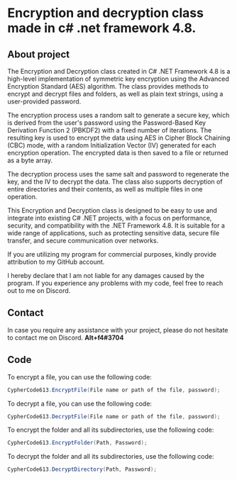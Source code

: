 # Encryption and decryption class made in c# .net framework 4.8.

## About project
The Encryption and Decryption class created in C# .NET Framework 4.8 is a high-level implementation of symmetric key encryption using the Advanced Encryption Standard (AES) algorithm. The class provides methods to encrypt and decrypt files and folders, as well as plain text strings, using a user-provided password.

The encryption process uses a random salt to generate a secure key, which is derived from the user's password using the Password-Based Key Derivation Function 2 (PBKDF2) with a fixed number of iterations. The resulting key is used to encrypt the data using AES in Cipher Block Chaining (CBC) mode, with a random Initialization Vector (IV) generated for each encryption operation. The encrypted data is then saved to a file or returned as a byte array.

The decryption process uses the same salt and password to regenerate the key, and the IV to decrypt the data. The class also supports decryption of entire directories and their contents, as well as multiple files in one operation.

This Encryption and Decryption class is designed to be easy to use and integrate into existing C# .NET projects, with a focus on performance, security, and compatibility with the .NET Framework 4.8. It is suitable for a wide range of applications, such as protecting sensitive data, secure file transfer, and secure communication over networks.

If you are utilizing my program for commercial purposes, kindly provide attribution to my GitHub account.

I hereby declare that I am not liable for any damages caused by the program. If you experience any problems with my code, feel free to reach out to me on Discord.

## Contact
In case you require any assistance with your project, please do not hesitate to contact me on Discord. **Alt+f4#3704**

## Code
To encrypt a file, you can use the following code:
```c#
CypherCode613.EncryptFile(File name or path of the file, password);
```

To decrypt a file, you can use the following code:
```c#
CypherCode613.DecryptFile(File name or path of the file, password);
```

To encrypt the folder and all its subdirectories, use the following code:
```c#
CypherCode613.EncryptFolder(Path, Password);
```

To decrypt the folder and all its subdirectories, use the following code:
```c#
CypherCode613.DecryptDirectory(Path, Password);
```
